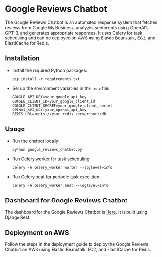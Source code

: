 # Google Reviews Chatbot

The Google Reviews Chatbot is an automated response system that fetches reviews from Google My Business, analyzes
sentiments using OpenAI's GPT-3, and generates appropriate responses. It uses Celery for task scheduling and can be
deployed on AWS using Elastic Beanstalk, EC2, and ElastiCache for Redis.

## Installation

- Install the required Python packages:
    ```
    pip install -r requirements.txt
    ```
- Set up the environment variables in the `.env` file:
    ```
    GOOGLE_API_KEY=your_google_api_key
    GOOGLE_CLIENT_ID=your_google_client_id
    GOOGLE_CLIENT_SECRET=your_google_client_secret
    OPENAI_API_KEY=your_openai_api_key
    REDIS_URL=redis://your_redis_server:port/db
    ```

## Usage

- Run the chatbot locally:
    ```
    python google_reviews_chatbot.py
    ```
- Run Celery worker for task scheduling:
    ```
    celery -A celery_worker worker --loglevel=info
    ```
- Run Celery beat for periodic task execution:
  ```
  celery -A celery_worker beat --loglevel=info
  ```

## Dashboard for Google Reviews Chatbot

The dashboard for the Google Reviews Chatbot is [Here](https://github.com/shamspias/google-review-chatbot-dashboard). It
is built using Django Rest.

## Deployment on AWS

Follow the steps in the deployment guide to deploy the Google Reviews Chatbot on AWS using Elastic Beanstalk, EC2, and
ElastiCache for Redis.

